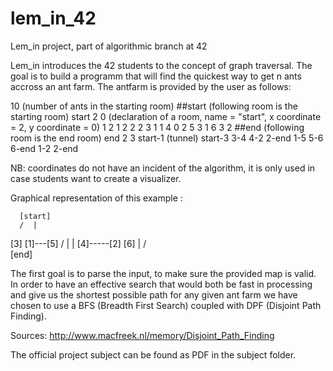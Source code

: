 # lem_in_42
Lem_in project, part of algorithmic branch at 42

Lem_in introduces the 42 students to the concept of graph traversal. The goal is to build a programm that will find the quickest way to get n ants accross an ant farm. The antfarm is provided by the user as follows:

10 (number of ants in the starting room)
##start (following room is the starting room)
start 2 0 (declaration of a room, name = "start", x coordinate = 2, y coordinate = 0)
1 2 1
2 2 2
3 1 1
4 0 2
5 3 1
6 3 2
##end (following room is the end room)
end 2 3
start-1 (tunnel)
start-3
3-4
4-2
2-end
1-5
5-6
6-end
1-2
2-end

NB: coordinates do not have an incident of the algorithm, it is only used in case students want to create a visualizer.

Graphical representation of this example : 

      [start]
      /  |
   [3]  [1]---[5]
   /     |     |
[4]-----[2]   [6]
         |   /  
       [end]

The first goal is to parse the input, to make sure the provided map is valid.
In order to have an effective search that would both be fast in processing and give us the shortest possible path for any given ant farm we have chosen to use a BFS (Breadth First Search) coupled with DPF (Disjoint Path Finding).

Sources: http://www.macfreek.nl/memory/Disjoint_Path_Finding

The official project subject can be found as PDF in the subject folder.
